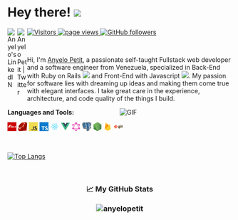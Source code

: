 # Hey there! <img src="https://media.giphy.com/media/hvRJCLFzcasrR4ia7z/giphy.gif" width="25px">

<p align="left">
  <a href="https://www.linkedin.com/in/anyelopetit/" target="_blank">
    <img align="left" alt="Anyelo's LinkedIN" width="22px" src="https://raw.githubusercontent.com/peterthehan/peterthehan/master/assets/linkedin.svg" />
  </a>
  <a href="https://twitter.com/anyelopetit" target="_blank">
    <img align="left" alt="Anyelo Petit | Twitter" width="22px" src="https://raw.githubusercontent.com/peterthehan/peterthehan/master/assets/twitter.svg" />
  </a>
  <a href="https://github.com/anyelopetit">
    <img src="https://visitor-badge.glitch.me/badge?page_id=anyelopetit.anyelopetit" alt="Visitors" />
  </a>
  <a href="https://github.com/anyelopetit/anyelopetit">
    <img src="https://komarev.com/ghpvc/?username=anyelo" alt="page views" />
  </a>
  <a href="https://github.com/anyelopetit?tab=followers">
    <img alt="GitHub followers" src="https://img.shields.io/github/followers/anyelopetit?color=green&logo=github">
  </a>
</p>

<br />

Hi, I'm [Anyelo Petit](https://anyelopetit.herokuapp.com/), a passionate self-taught Fullstack web developer and a software engineer from Venezuela, specialized in Back-End with Ruby on Rails <img src="https://storage.googleapis.com/indie-hackers.appspot.com/group-icons/ruby-on-rails/PWairgiOpneHvkGJri7RVbtORKI2" height=15px /> and Front-End with Javascript <img src="https://geekytheory.com//assets/images/icons/technologies/javascript.png" height=20px />. My passion for software lies with dreaming up ideas and making them come true with elegant interfaces. I take great care in the experience, architecture, and code quality of the things I build.

<img align="right" alt="GIF" src="https://github.com/abhisheknaiidu/abhisheknaiidu/raw/master/code.gif?raw=true" width="50%" />
  
**Languages and Tools:**  

<code><img height="20" src="https://raw.githubusercontent.com/github/explore/80688e429a7d4ef2fca1e82350fe8e3517d3494d/topics/rails/rails.png"></code>
<code><img height="20" src="https://raw.githubusercontent.com/github/explore/80688e429a7d4ef2fca1e82350fe8e3517d3494d/topics/ruby/ruby.png"></code>
<code><img height="20" src="https://raw.githubusercontent.com/github/explore/80688e429a7d4ef2fca1e82350fe8e3517d3494d/topics/javascript/javascript.png"></code>
<code><img height="20" src="https://raw.githubusercontent.com/github/explore/80688e429a7d4ef2fca1e82350fe8e3517d3494d/topics/typescript/typescript.png"></code>
<code><img height="20" src="https://raw.githubusercontent.com/github/explore/80688e429a7d4ef2fca1e82350fe8e3517d3494d/topics/react/react.png"></code>
<code><img height="20" src="https://raw.githubusercontent.com/github/explore/80688e429a7d4ef2fca1e82350fe8e3517d3494d/topics/vue/vue.png"></code>
<code><img height="20" src="https://raw.githubusercontent.com/github/explore/5c058a388828bb5fde0bcafd4bc867b5bb3f26f3/topics/graphql/graphql.png"></code>
<code><img height="20" src="https://raw.githubusercontent.com/github/explore/80688e429a7d4ef2fca1e82350fe8e3517d3494d/topics/postgresql/postgresql.png"></code>
<code><img height="20" src="https://raw.githubusercontent.com/github/explore/80688e429a7d4ef2fca1e82350fe8e3517d3494d/topics/nodejs/nodejs.png"></code> 
<code><img height="20" src="https://raw.githubusercontent.com/github/explore/80688e429a7d4ef2fca1e82350fe8e3517d3494d/topics/firebase/firebase.png"></code> 
<code><img height="20" src="https://raw.githubusercontent.com/github/explore/80688e429a7d4ef2fca1e82350fe8e3517d3494d/topics/git/git.png"></code> 

</br>

[![Top Langs](https://github-readme-stats.vercel.app/api/top-langs/?username=anyelopetit&langs_count=8&layout=compact&theme=gotham)](https://github.com/anuraghazra/github-readme-stats)

</br>

<h3 align="center">
  <p align="center">📈 My GitHub Stats</p>
  <img align="center" src="https://github-readme-stats.vercel.app/api?username=anyelopetit&show_icons=true&theme=gotham&count_private=true" alt="anyelopetit" />
</h3>

